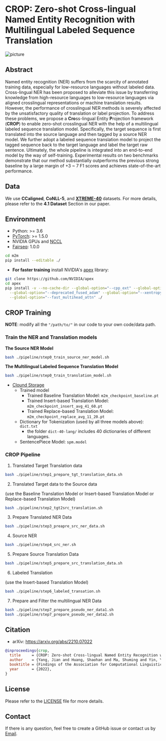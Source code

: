 # CROP: Zero-shot Cross-lingual Named Entity Recognition with Multilingual Labeled Sequence Translation

![picture](https://www.yuweiyin.com/files/img/2022-12-09-EMNLP-CROP.png)

## Abstract

Named entity recognition (NER) suffers from
the scarcity of annotated training data, especially
for low-resource languages without
labeled data. Cross-lingual NER has been
proposed to alleviate this issue by transferring
knowledge from high-resource languages
to low-resource languages via aligned crosslingual
representations or machine translation
results. However, the performance of crosslingual
NER methods is severely affected by
the unsatisfactory quality of translation or label
projection. To address these problems,
we propose a **Cro**ss-lingual Entity **P**rojection
framework (**CROP**) to enable zero-shot crosslingual
NER with the help of a multilingual labeled
sequence translation model. Specifically,
the target sequence is first translated into the
source language and then tagged by a source
NER model. We further adopt a labeled sequence
translation model to project the tagged
sequence back to the target language and label
the target raw sentence. Ultimately, the whole
pipeline is integrated into an end-to-end model
by the way of self-training. Experimental results
on two benchmarks demonstrate that our
method substantially outperforms the previous
strong baseline by a large margin of +3 ~ 7
F1 scores and achieves state-of-the-art performance.


## Data

We use **CCaligned**, **CoNLL-5**, and [**XTREME-40**](https://pan.baidu.com/s/14T6K4yfLgQoyo4y1i3TMfQ?pwd=107s) datasets.
For more details, please refer to the **4.1 Dataset** Section in our paper.

<!-- ### Preprocessing -->

<!-- ### Post-processing -->


## Environment

* Python: >= 3.6
* [PyTorch](http://pytorch.org/): >= 1.5.0
* NVIDIA GPUs and [NCCL](https://github.com/NVIDIA/nccl)
* [Fairseq](https://github.com/pytorch/fairseq): 1.0.0

```bash
cd m2m
pip install --editable ./
```

* **For faster training** install NVIDIA's [apex](https://github.com/NVIDIA/apex) library:

```bash
git clone https://github.com/NVIDIA/apex
cd apex
pip install -v --no-cache-dir --global-option="--cpp_ext" --global-option="--cuda_ext" \
  --global-option="--deprecated_fused_adam" --global-option="--xentropy" \
  --global-option="--fast_multihead_attn" ./
```

## CROP Training

**NOTE**: modify all the `"/path/to/"` in our code to your own code/data path.

### Train the NER and Translation models

**The Source NER Model**

```bash
bash ./pipeline/step0_train_source_ner_model.sh
```

**The Multilingual Labeled Sequence Translation Model**

```bash
bash ./pipeline/step0_train_translation_model.sh
```

- [Clound Storage](https://pan.baidu.com/s/1YQjJEIVevEHXk-wpxcA8wg?pwd=jp4b)
  - Trained model
    - Trained Baseline Translation Model: `m2m_checkpoint_baseline.pt`
    - Trained Insert-based Translation Model: `m2m_checkpoint_insert_avg_41_60.pt`
    - Trained Replace-based Translation Model: `m2m_checkpoint_replace_avg_11_20.pt`
  - Dictionary for Tokenization (used by all three models above): `dict.txt`
    - the folder `dict-40-lang/` includes 40 dictionaries of different languages.
  - SentencePiece Model: `spm.model`

### CROP Pipeline

1. Translated Target Translation data

```bash
bash ./pipeline/step1_prepare_tgt_translation_data.sh
```

2. Translated Target data to the Source data

(use the Baseline Translation Model or Insert-based Translation Model or Replace-based Translation Model)

```bash
bash ./pipeline/step2_tgt2src_translation.sh
```

3. Prepare Translated NER Data

```bash
bash ./pipeline/step3_preapre_src_ner_data.sh
```

4. Source NER

```bash
bash ./pipeline/step4_src_ner.sh
```

5. Prepare Source Translation Data

```bash
bash ./pipeline/step5_prepare_src_translation_data.sh
```

6. Labeled Translation

(use the Insert-based Translation Model)

```bash
bash ./pipeline/step6_labeled_transation.sh
```

7. Prepare and Filter the multilingual NER Data

```bash
bash ./pipeline/step7_prepare_pseudo_ner_data1.sh
bash ./pipeline/step7_prepare_pseudo_ner_data2.sh
```


<!-- ## Inference & Evaluation -->


<!-- ## Experiments -->


## Citation

* arXiv: https://arxiv.org/abs/2210.07022
<!-- * ACL Anthology: https://aclanthology.org/ -->

```bibtex
@inproceedings{crop,
  title     = {CROP: Zero-shot Cross-lingual Named Entity Recognition with Multilingual Labeled Sequence Translation},
  author    = {Yang, Jian and Huang, Shaohan and Ma, Shuming and Yin, Yuwei and Dong, Li and Zhang, Dongdong and Guo, Hongcheng and Li, Zhoujun and Wei, Furu},
  booktitle = {Findings of the Association for Computational Linguistics: EMNLP 2022},
  year      = {2022},
}
```

## License

Please refer to the [LICENSE](./LICENSE) file for more details.


## Contact

If there is any question, feel free to create a GitHub issue or contact us by [Email](mailto:seckexyin@gmail.com).
